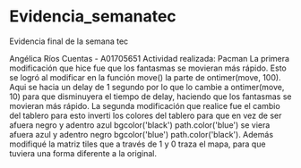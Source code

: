 # Evidencia_semanatec
Evidencia final de la semana tec

Angélica Ríos Cuentas - A01705651 
Actividad realizada: Pacman 
La primera modificación que hice fue que los fantasmas se movieran más rápido. Esto se logró al modificar en la función move() la parte de ontimer(move, 100). Aqui se hacia un delay de 1 segundo por lo que lo cambie a ontimer(move, 10) para que disminuyera el tiempo de delay, haciendo que los fantasmas se movieran más rápido.
La segunda modificación que realice fue el cambio del tablero para esto inverti los colores del tablero para que en vez de ser afuera negro y adentro azul  bgcolor('black') path.color('blue') se viera afuera azul y adentro negro bgcolor('blue') path.color('black'). Además modifiqué la matriz tiles que a través de 1 y 0 traza el mapa, para que tuviera una forma diferente a la original.
